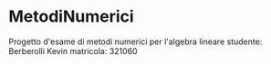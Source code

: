 # MetodiNumerici
Progetto d'esame di metodi numerici per l'algebra lineare
studente: Berberolli Kevin
matricola: 321060
